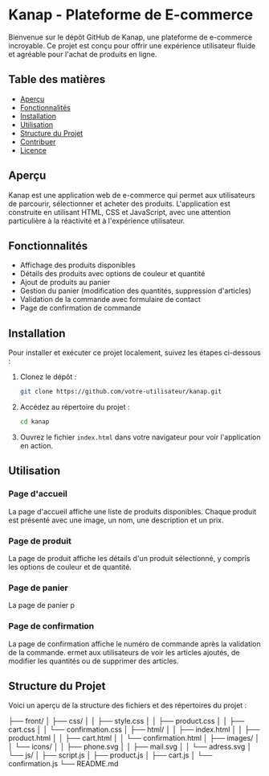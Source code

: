 # Kanap - Plateforme de E-commerce

Bienvenue sur le dépôt GitHub de Kanap, une plateforme de e-commerce incroyable. Ce projet est conçu pour offrir une expérience utilisateur fluide et agréable pour l'achat de produits en ligne.

## Table des matières

- [Aperçu](#aperçu)
- [Fonctionnalités](#fonctionnalités)
- [Installation](#installation)
- [Utilisation](#utilisation)
- [Structure du Projet](#structure-du-projet)
- [Contribuer](#contribuer)
- [Licence](#licence)

## Aperçu

Kanap est une application web de e-commerce qui permet aux utilisateurs de parcourir, sélectionner et acheter des produits. L'application est construite en utilisant HTML, CSS et JavaScript, avec une attention particulière à la réactivité et à l'expérience utilisateur.

## Fonctionnalités

- Affichage des produits disponibles
- Détails des produits avec options de couleur et quantité
- Ajout de produits au panier
- Gestion du panier (modification des quantités, suppression d'articles)
- Validation de la commande avec formulaire de contact
- Page de confirmation de commande

## Installation

Pour installer et exécuter ce projet localement, suivez les étapes ci-dessous :

1. Clonez le dépôt :
    ```bash
    git clone https://github.com/votre-utilisateur/kanap.git
    ```

2. Accédez au répertoire du projet :
    ```bash
    cd kanap
    ```

3. Ouvrez le fichier `index.html` dans votre navigateur pour voir l'application en action.

## Utilisation

### Page d'accueil

La page d'accueil affiche une liste de produits disponibles. Chaque produit est présenté avec une image, un nom, une description et un prix.

### Page de produit

La page de produit affiche les détails d'un produit sélectionné, y compris les options de couleur et de quantité.


### Page de panier

La page de panier p

### Page de confirmation

La page de confirmation affiche le numéro de commande après la validation de la commande.
ermet aux utilisateurs de voir les articles ajoutés, de modifier les quantités ou de supprimer des articles.


## Structure du Projet

Voici un aperçu de la structure des fichiers et des répertoires du projet :


├── front/
│ ├── css/
│ │ ├── style.css
│ │ ├── product.css
│ │ ├── cart.css
│ │ └── confirmation.css
│ ├── html/
│ │ ├── index.html
│ │ ├── product.html
│ │ ├── cart.html
│ │ └── confirmation.html
│ ├── images/
│ │ └── icons/
│ │ ├── phone.svg
│ │ ├── mail.svg
│ │ └── adress.svg
│ └── js/
│ ├── script.js
│ ├── product.js
│ ├── cart.js
│ └── confirmation.js
└── README.md



